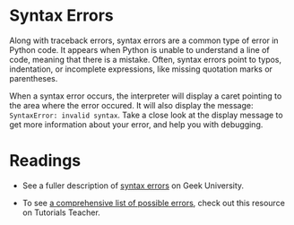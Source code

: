 # Syntax Errors

Along with traceback errors, syntax errors are a common type of error in Python code. It appears when Python is unable to understand a line of code, meaning that there is a mistake. Often, syntax errors point to typos, indentation, or incomplete expressions, like missing quotation marks or parentheses. 

When a syntax error occurs, the interpreter will display a caret pointing to the area where the error occured. It will also display the message: `SyntaxError: invalid syntax`. Take a close look at the display message to get more information about your error, and help you with debugging.

# Readings

- See a fuller description of [syntax errors](https://geek-university.com/python/syntax-and-logical-errors/) on Geek University. 

- To see [a comprehensive list of possible errors](https://www.tutorialsteacher.com/python/error-types-in-python), check out this resource on Tutorials Teacher.
